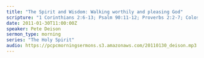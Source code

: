 ```yaml
---
title: "The Spirit and Wisdom: Walking worthily and pleasing God"
scripture: "1 Corinthians 2:6-13; Psalm 90:11-12; Proverbs 2:2-7; Colossians 1:9-10"
date: 2011-01-30T11:00:00Z
speaker: Pete Deison
sermon_type: morning
series: "The Holy Spirit"
audio: https://pcpcmorningsermons.s3.amazonaws.com/20110130_deison.mp3 
---
```



